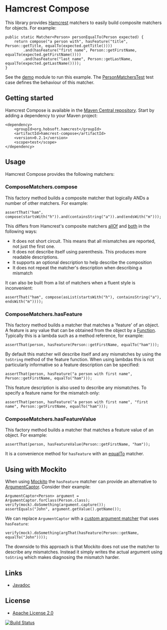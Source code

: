 # Hamcrest Compose

This library provides [Hamcrest](http://hamcrest.org/) matchers to easily build composite matchers for objects. For example:

	public static Matcher<Person> personEqualTo(Person expected) {
		return compose("a person with", hasFeature("title", Person::getTitle, equalTo(expected.getTitle())))
			.and(hasFeature("first name", Person::getFirstName, equalTo(expected.getFirstName())))
			.and(hasFeature("last name", Person::getLastName, equalTo(expected.getLastName())));
	}

See the [demo](demo) module to run this example. The [PersonMatchersTest](demo/src/test/java/org/hobsoft/hamcrest/compose/demo/PersonMatchersTest.java) test case defines the behaviour of this matcher. 

## Getting started

Hamcrest Compose is available in the [Maven Central repository](http://search.maven.org/). Start by adding a dependency to your Maven project:

	<dependency>
		<groupId>org.hobsoft.hamcrest</groupId>
		<artifactId>hamcrest-compose</artifactId>
		<version>0.2.1</version>
		<scope>test</scope>
	</dependency>

## Usage

Hamcrest Compose provides the following matchers:

### ComposeMatchers.compose

This factory method builds a composite matcher that logically ANDs a number of other matchers. For example:

	assertThat("ham", compose(startsWith("h")).and(containsString("a")).and(endsWith("m")));

This differs from Hamcrest's composite matchers [allOf](http://hamcrest.org/JavaHamcrest/javadoc/1.3/org/hamcrest/CoreMatchers.html#allOf(org.hamcrest.Matcher...)) and [both](http://hamcrest.org/JavaHamcrest/javadoc/1.3/org/hamcrest/CoreMatchers.html#both(org.hamcrest.Matcher)) in the following ways:

* It does not short circuit. This means that all mismatches are reported, not just the first one.
* It does not describe itself using parenthesis. This produces more readable descriptions.
* It supports an optional description to help describe the composition
* It does not repeat the matcher's description when describing a mismatch

It can also be built from a list of matchers when a fluent style is inconvenient:

	assertThat("ham", compose(asList(startsWith("h"), containsString("a"), endsWith("m"))));

### ComposeMatchers.hasFeature

This factory method builds a matcher that matches a 'feature' of an object. A feature is any value that can be obtained from the object by a [Function](https://docs.oracle.com/javase/8/docs/api/java/util/function/Function.html). Typically this is a lambda such as a method reference, for example:

	assertThat(person, hasFeature(Person::getFirstName, equalTo("ham")));

By default this matcher will describe itself and any mismatches by using the `toString` method of the feature function. When using lambdas this is not particularly informative so a feature description can be specified: 

	assertThat(person, hasFeature("a person with first name", Person::getFirstName, equalTo("ham")));
	
This feature description is also used to describe any mismatches. To specify a feature name for the mismatch only:

	assertThat(person, hasFeature("a person with first name", "first name", Person::getFirstName, equalTo("ham")));

### ComposeMatchers.hasFeatureValue

This factory method builds a matcher that matches a feature value of an object. For example:

	assertThat(person, hasFeatureValue(Person::getFirstName, "ham"));

It is a convenience method for `hasFeature` with an [equalTo](http://hamcrest.org/JavaHamcrest/javadoc/1.3/org/hamcrest/CoreMatchers.html#equalTo(T)) matcher.

## Using with Mockito

When using [Mockito](http://mockito.org/) the `hasFeature` matcher can provide an alternative to [ArgumentCaptor](http://site.mockito.org/mockito/docs/current/org/mockito/Mockito.html#15). Consider their example:

    ArgumentCaptor<Person> argument = ArgumentCaptor.forClass(Person.class);
    verify(mock).doSomething(argument.capture());
    assertEquals("John", argument.getValue().getName());
    
We can replace `ArgumentCaptor` with a [custom argument matcher](http://site.mockito.org/mockito/docs/current/org/mockito/ArgumentMatcher.html) that uses `hasFeature`:

    verify(mock).doSomething(argThat(hasFeature(Person::getName, equalTo("John"))));

The downside to this approach is that Mockito does not use the matcher to describe any mismatches. Instead it simply writes the actual argument using `toString` which makes diagnosing the mismatch harder.

## Links

* [Javadoc](http://www.hobsoft.org/hamcrest-compose/hamcrest-compose/apidocs/)

## License

* [Apache License 2.0](http://www.apache.org/licenses/LICENSE-2.0.html)

[![Build Status](https://travis-ci.org/markhobson/hamcrest-compose.svg?branch=master)](https://travis-ci.org/markhobson/hamcrest-compose)
